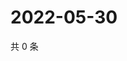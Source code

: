 # 2022-05-30

共 0 条

<!-- BEGIN WEIBO -->
<!-- 最后更新时间 Mon May 30 2022 00:21:31 GMT+0800 (China Standard Time) -->

<!-- END WEIBO -->
